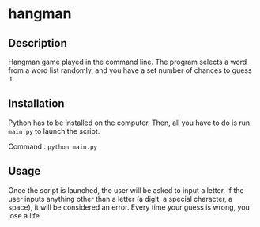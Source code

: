 # hangman
## Description
Hangman game played in the command line. The program selects a word from a word list randomly, and you have a set number of chances to guess it.

## Installation
Python has to be installed on the computer. Then, all you have to do is run ```main.py``` to launch the script.

Command : ```python main.py```

## Usage
Once the script is launched, the user will be asked to input a letter. If the user inputs anything other than a letter (a digit, a special character, a space), it will be considered an error. Every time your guess is wrong, you lose a life.
